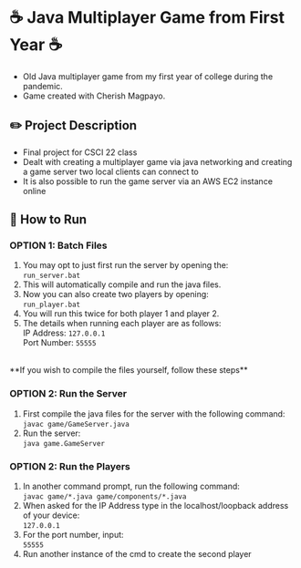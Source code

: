# ☕ Java Multiplayer Game from First Year ☕
- Old Java multiplayer game from my first year of college during the pandemic.
- Game created with Cherish Magpayo. 

## ✏️ Project Description
- Final project for CSCI 22 class
- Dealt with creating a multiplayer game via java networking and creating a game server two local clients can connect to
- It is also possible to run the game server via an AWS EC2 instance online

## 📁 How to Run

### OPTION 1: Batch Files
1. You may opt to just first run the server by opening the:
<br>`run_server.bat`
2. This will automatically compile and run the java files. 
3. Now you can also create two players by opening:
<br>`run_player.bat`
4. You will run this twice for both player 1 and player 2. 
5. The details when running each player are as follows: 
<br>IP Address: `127.0.0.1`
<br>Port Number: `55555`

<br>
**If you wish to compile the files yourself, follow these steps**

### OPTION 2: Run the Server
1. First compile the java files for the server with the following command: 
<br>`javac game/GameServer.java`
2. Run the server:
<br>`java game.GameServer`

### OPTION 2: Run the Players
1. In another command prompt, run the following command: 
<br>`javac game/*.java game/components/*.java`
2. When asked for the IP Address type in the localhost/loopback address of your device: 
<br>`127.0.0.1`
3. For the port number, input: 
<br>`55555`
4. Run another instance of the cmd to create the second player
